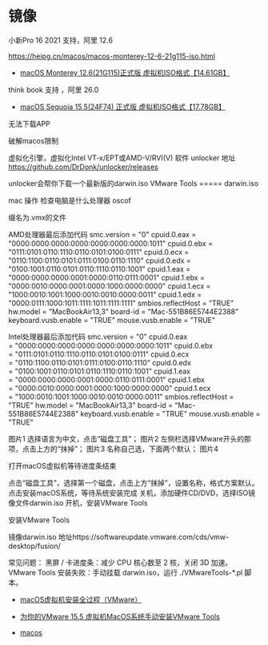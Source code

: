 # 镜像
  

小新Pro 16 2021 支持，阿里 12.6

https://heipg.cn/macos/macos-monterey-12-6-21g115-iso.html


 - [macOS Monterey 12.6(21G115)正式版 虚拟机ISO格式【14.61GB】](https://www.aliyundrive.com/s/y2HEjaHUL9K)











 think book 支持 ，阿里 26.0


 - [macOS Sequoia 15.5(24F74) 正式版 虚拟机ISO格式【17.78GB】](https://pan.baidu.com/s/1TuOiURr7w_25nYVLfu0AKw?pwd=6wer)


无法下载APP

破解macos限制

虚拟化引擎，虚拟化Intel VT-x/EPT或AMD-V/RVI(V)
软件 unlocker 地址 https://github.com/DrDonk/unlocker/releases

unlocker会帮你下载一个最新版的darwin.iso
VMware Tools ===== darwin.iso 




mac 操作 
检查电脑是什么处理器 oscof




缀名为.vmx的文件




AMD处理器最后添加代码
smc.version = "0"
cpuid.0.eax = "0000:0000:0000:0000:0000:0000:0000:1011"
cpuid.0.ebx = "0111:0101:0110:1110:0110:0101:0100:0111"
cpuid.0.ecx = "0110:1100:0110:0101:0111:0100:0110:1110"
cpuid.0.edx = "0100:1001:0110:0101:0110:1110:0110:1001"
cpuid.1.eax = "0000:0000:0000:0001:0000:0110:0111:0001"
cpuid.1.ebx = "0000:0010:0000:0001:0000:1000:0000:0000"
cpuid.1.ecx = "1000:0010:1001:1000:0010:0010:0000:0011"
cpuid.1.edx = "0000:0111:1000:1011:1111:1011:1111:1111"
smbios.reflectHost = "TRUE"
hw.model = "MacBookAir13,3"
board-id = "Mac-551B86E5744E2388"
keyboard.vusb.enable = "TRUE"
mouse.vusb.enable = "TRUE"

Intel处理器最后添加代码
smc.version = "0"
cpuid.0.eax = "0000:0000:0000:0000:0000:0000:0000:1011"
cpuid.0.ebx = "0111:0101:0110:1110:0110:0101:0100:0111"
cpuid.0.ecx = "0110:1100:0110:0101:0111:0100:0110:1110"
cpuid.0.edx = "0100:1001:0110:0101:0110:1110:0110:1001"
cpuid.1.eax = "0000:0000:0000:0001:0000:0110:0111:0001"
cpuid.1.ebx = "0000:0010:0000:0001:0000:1000:0000:0000"
cpuid.1.ecx = "1000:0010:1001:1000:0010:0010:0000:0011"
smbios.reflectHost = "TRUE"
hw.model = "MacBookAir13,3"
board-id = "Mac-551B86E5744E2388"
keyboard.vusb.enable = "TRUE"
mouse.vusb.enable = "TRUE"

图片1 选择语言为中文，点击“磁盘工具”；
图片2 左侧栏选择VMware开头的那项，点击上方的“抹掉”；
图片3 名称自己选，下面两个默认；
图片4




打开macOS虚拟机等待进度条结束

点击“磁盘工具”，选择第一个磁盘，点击上方“抹掉”，设置名称，格式方案默认。
点击安装macOS系统，等待系统安装完成
关机，添加硬件CD/DVD，选择ISO镜像文件darwin.iso 
开机，安装VMware Tools



安装VMware Tools

镜像darwin.iso 地址https://softwareupdate.vmware.com/cds/vmw-desktop/fusion/





常见问题：
黑屏 / 卡进度条：减少 CPU 核心数至 2 核，关闭 3D 加速。
VMware Tools 安装失败：手动挂载 darwin.iso，运行 ./VMwareTools-*.pl 脚本。



 - [macOS虚拟机安装全过程（VMware）](https://blog.csdn.net/raspi_fans/article/details/122908420)
 - [为你的VMware 15.5 虚拟机MacOS系统手动安装VMware Tools](https://blog.csdn.net/jiunian_2761/article/details/103950990)

 - [macos](https://imacos.top/)
